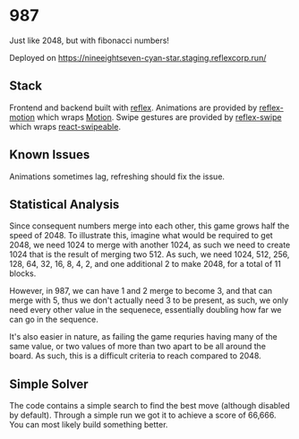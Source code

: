 # 987

Just like 2048, but with fibonacci numbers!

Deployed on https://nineeightseven-cyan-star.staging.reflexcorp.run/

## Stack

Frontend and backend built with [reflex](https://reflex.dev). Animations are provided by [reflex-motion](https://github.com/Alek99/reflex-motion.git) which wraps [Motion](https://motion.dev/). Swipe gestures are provided by [reflex-swipe](https://github.com/adhami3310/reflex-swipe.git) which wraps [react-swipeable](https://commerce.nearform.com/open-source/react-swipeable).

## Known Issues

Animations sometimes lag, refreshing should fix the issue.

## Statistical Analysis

Since consequent numbers merge into each other, this game grows half the speed of 2048. To illustrate this, imagine what would be required to get 2048, we need 1024 to merge with another 1024, as such we need to create 1024 that is the result of merging two 512. As such, we need 1024, 512, 256, 128, 64, 32, 16, 8, 4, 2, and one additional 2 to make 2048, for a total of 11 blocks.

However, in 987, we can have 1 and 2 merge to become 3, and that can merge with 5, thus we don't actually need 3 to be present, as such, we only need every other value in the sequenece, essentially doubling how far we can go in the sequence.

It's also easier in nature, as failing the game requries having many of the same value, or two values of more than two apart to be all around the board. As such, this is a difficult criteria to reach compared to 2048.

## Simple Solver

The code contains a simple search to find the best move (although disabled by default). Through a simple run we got it to achieve a score of 66,666. You can most likely build something better.
